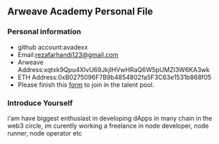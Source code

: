 ## Arweave Academy Personal File

### Personal information

- github account:avadexx
- Email:rezafarhandi123@gmail.com
- Arweave Address:xqtxk9Qpu4XIvU69JkjIHVwHRaQ6W5pUMZI3W6KA3wk
- ETH Address:0xB0275096F7B9b4854802fa5F3C63e1531b868f05
- Please finish this [form](https://docs.google.com/forms/d/e/1FAIpQLSfWA5fIIcBgmRppm3jNz5vmf9Mai_QMVil-2pO4r7YKn_Zhtw/viewform?usp=sf_link) to join in the talent pool.

### Introduce Yourself
 i'am have biggest enthusiast in developing dApps in many chain in the web3 circle, im curently working a freelance in node developer, node runner, node operator etc



